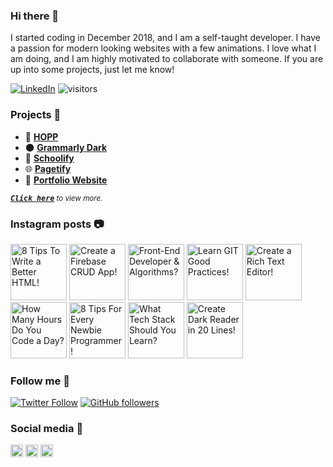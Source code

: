 ### Hi there 👋

I started coding in December 2018, and I am a self-taught developer. I have a passion for modern looking websites with a few animations. I love what I am doing, and I am highly motivated to collaborate with someone. If you are up into some projects, just let me know!

[![LinkedIn](https://img.shields.io/static/v1.svg?label=LinkedIn&message=@bartzalewski&logo=linkedin&style=flat&color=blue)](https://www.linkedin.com/in/bartzalewski/) ![visitors](https://visitor-badge.glitch.me/badge?page_id=bartzalewski.visitor-badge)

### Projects 💼

- 🍔 **[HOPP](https://github.com/bartzalewski/hopp)**
- 🌑 **[Grammarly Dark](https://github.com/bartzalewski/grammarly-dark)**
- 🏫 **[Schoolify](https://github.com/bartzalewski/schoolify)**
- 🌐 **[Pagetify](https://github.com/bartzalewski/pagetify)**
- 📁 **[Portfolio Website](https://github.com/bartzalewski/bartzalewski.com-v2)**

<sup><kbd>***[Click here](https://github.com/bartzalewski/bartzalewski/blob/master/PROJECTS.md)***</kbd> *to view more.*</sup>

### Instagram posts 📷

<div>
  <a href="https://www.instagram.com/p/CE-W8AcACIe/" target="_blank"><img src="https://i.imgur.com/DK56ZXl.png" alt="8 Tips To Write a Better HTML!" height="90" /></a>
  <a href="https://www.instagram.com/p/CEkP3rgA1yh/" target="_blank"><img src="https://i.imgur.com/KZtNQEN.png" alt="Create a Firebase CRUD App!" height="90" /></a>
  <a href="https://www.instagram.com/p/CDIBKu1ABuu/" target="_blank"><img src="https://i.imgur.com/TSAZu9n.png" alt="Front-End Developer & Algorithms?" height="90" /></a>
  <a href="https://www.instagram.com/p/CFHYTlWgieU/" target="_blank"><img src="https://i.imgur.com/FJxUXcE.png" alt="Learn GIT Good Practices!" height="90" /></a>
  <a href="https://www.instagram.com/p/CEUIak-AX1a/" target="_blank"><img src="https://i.imgur.com/GRd6ffh.png" alt="Create a Rich Text Editor!" height="90" /></a>
  <a href="https://www.instagram.com/p/CCmvfvbAl6B/" target="_blank"><img src="https://i.imgur.com/iedrYNS.png" alt="How Many Hours Do You Code a Day?" height="90" /></a>
  <a href="https://www.instagram.com/p/CChfniCAEHC/" target="_blank"><img src="https://i.imgur.com/s6pJ9hL.png" alt="8 Tips For Every Newbie Programmer!" height="90" /></a>
  <a href="https://www.instagram.com/p/CFA6uaUAFgo/" target="_blank"><img src="https://i.imgur.com/f3a4N9l.png" alt="What Tech Stack Should You Learn?" height="90" /></a>
  <a href="https://www.instagram.com/p/CCsC3dWgqvX/" target="_blank"><img src="https://i.imgur.com/AZ8MjwD.png" alt="Create Dark Reader in 20 Lines!" height="90" /></a>
</div>

### Follow me 💚

[![Twitter Follow](https://img.shields.io/twitter/follow/bart_coder?style=social)](https://twitter.com/bart_coder)
[![GitHub followers](https://img.shields.io/github/followers/bartzalewski.svg?label=Follow%20@bartzalewski&style=social)](https://github.com/bartzalewski/)

### Social media 🤗

<div>
  <a href="https://www.bartzalewski.com/" target="_blank"><img src="https://i.imgur.com/oHCmXy9.png" alt="Website" height="20" /></a>
  <a href="https://www.instagram.com/bart.code/" target="_blank"><img src="https://i.imgur.com/j0J1h2c.png" alt="Instagram" height="20" /></a>
  <a href="https://www.youtube.com/channel/UCwkU0-_RJbS16X5pbcW-tPQ/" target="_blank"><img src="https://i.imgur.com/qxcYMW5.png" alt="YouTube" height="20" /></a>
</div>

